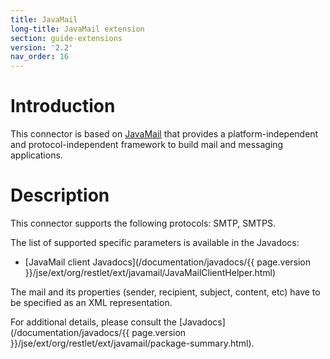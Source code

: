 ```yaml
---
title: JavaMail
long-title: JavaMail extension
section: guide-extensions
version: '2.2'
nav_order: 16
---
```

# Introduction

This connector is based on
[JavaMail](http://www.oracle.com/technetwork/java/javamail/index.html)
that provides a platform-independent and protocol-independent framework
to build mail and messaging applications.

# Description

This connector supports the following protocols: SMTP, SMTPS.

The list of supported specific parameters is available in the Javadocs:

-   [JavaMail client Javadocs](/documentation/javadocs/{{ page.version }}/jse/ext/org/restlet/ext/javamail/JavaMailClientHelper.html)

The mail and its properties (sender, recipient, subject, content, etc)
have to be specified as an XML representation.

For additional details, please consult the
[Javadocs](/documentation/javadocs/{{ page.version }}/jse/ext/org/restlet/ext/javamail/package-summary.html).
